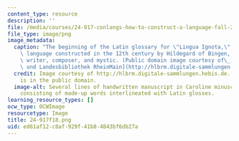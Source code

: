 ```yaml
---
content_type: resource
description: ''
file: /media/courses/24-917-conlangs-how-to-construct-a-language-fall-2018/ed61af12c8af929f41b84843bf6db27a_24-917f18.png
file_type: image/png
image_metadata:
  caption: "The beginning of the Latin glossary for \"Lingua Ignota,\" an artificial\
    \ language constructed in the 12th century by Hildegard of Bingen, a German abbess,\
    \ writer, composer, and mystic. (Public domain image courtesy of\_[Hochschul-\
    \ und Landesbibliothek RheinMain](http://hlbrm.digitale-sammlungen.hebis.de/handschriften-hlbrm/content/pageview/450555).)"
  credit: Image courtesy of http://hlbrm.digitale-sammlungen.hebis.de. This image
    is in the public domain.
  image-alt: Several lines of handwritten manuscript in Caroline minuscule script,
    consisting of made-up words interlineated with Latin glosses.
learning_resource_types: []
ocw_type: OCWImage
resourcetype: Image
title: 24-917f18.png
uid: ed61af12-c8af-929f-41b8-4843bf6db27a
---
```

